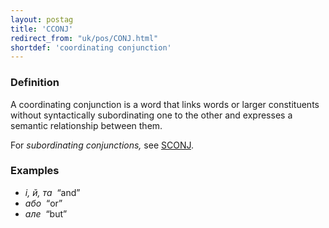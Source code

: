 ```yaml
---
layout: postag
title: 'CCONJ'
redirect_from: "uk/pos/CONJ.html"
shortdef: 'coordinating conjunction'
---
```


### Definition

A coordinating conjunction is a word that links words or larger constituents without syntactically subordinating one to the other and expresses a semantic relationship between them.

For _subordinating conjunctions,_ see [SCONJ]().

### Examples

- _і, й, та&nbsp;_ “and”
- _або&nbsp;_ “or”
- _але&nbsp;_ “but”
<!-- Interlanguage links updated Út zář 29 20:22:58 CEST 2020 -->
